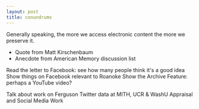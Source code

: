 ```yaml
---
layout: post
title: conundrums
---
```


Generally speaking, the more we access electronic content the more we preserve it.

* Quote from Matt Kirschenbaum
* Anecdote from American Memory discussion list

Read the letter to Facebook: see how many people think it's a good idea
Show things on Facebook relevant to Roanoke 
Show the Archive Feature: perhaps a YouTube video?

Talk about work on Ferguson Twitter data at MITH, UCR & WashU
Appraisal and Social Media Work





